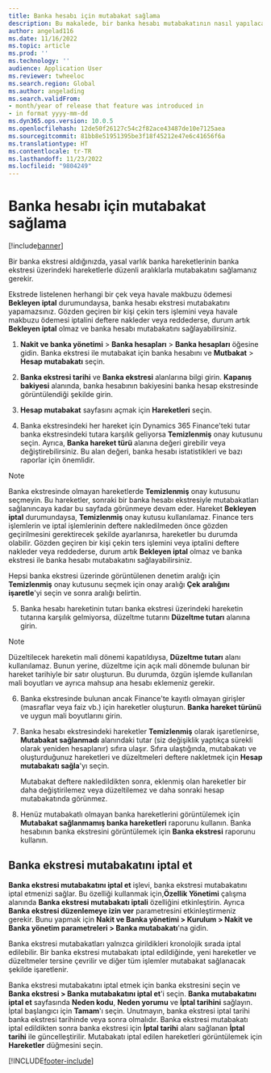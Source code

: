 ```yaml
---
title: Banka hesabı için mutabakat sağlama
description: Bu makalede, bir banka hesabı mutabakatının nasıl yapılacağı açıklanmaktadır.
author: angelad116
ms.date: 11/16/2022
ms.topic: article
ms.prod: ''
ms.technology: ''
audience: Application User
ms.reviewer: twheeloc
ms.search.region: Global
ms.author: angelading
ms.search.validFrom:
- month/year of release that feature was introduced in
- in format yyyy-mm-dd
ms.dyn365.ops.version: 10.0.5
ms.openlocfilehash: 12de50f26127c54c2f82ace43487de10e7125aea
ms.sourcegitcommit: 81bb8e51951395be3f18f45212e47e6c41656f6a
ms.translationtype: HT
ms.contentlocale: tr-TR
ms.lasthandoff: 11/23/2022
ms.locfileid: "9804249"
---
```

# <a name="reconcile-a-bank-account"></a>Banka hesabı için mutabakat sağlama

[!include[banner](../includes/banner.md)]

Bir banka ekstresi aldığınızda, yasal varlık banka hareketlerinin banka ekstresi üzerindeki hareketlerle düzenli aralıklarla mutabakatını sağlamanız gerekir.

Ekstrede listelenen herhangi bir çek veya havale makbuzu ödemesi **Bekleyen iptal** durumundaysa, banka hesabı ekstresi mutabakatını yapamazsınız. Gözden geçiren bir kişi çekin ters işlemini veya havale makbuzu ödemesi iptalini deftere nakleder veya reddederse, durum artık **Bekleyen iptal** olmaz ve banka hesabı mutabakatını sağlayabilirsiniz.

1. **Nakit ve banka yönetimi** \> **Banka hesapları** \> **Banka hesapları** öğesine gidin. Banka ekstresi ile mutabakat için banka hesabını ve **Mutbakat** > **Hesap mutabakatı** seçin.

2. **Banka ekstresi tarihi** ve **Banka ekstresi** alanlarına bilgi girin. **Kapanış bakiyesi** alanında, banka hesabının bakiyesini banka hesap ekstresinde görüntülendiği şekilde girin.

3. **Hesap mutabakat** sayfasını açmak için **Hareketleri** seçin.

4. Banka ekstresindeki her hareket için Dynamics 365 Finance'teki tutar banka ekstresindeki tutara karşılık geliyorsa **Temizlenmiş** onay kutusunu seçin. Ayrıca, **Banka hareket türü** alanına değeri girebilir veya değiştirebilirsiniz. Bu alan değeri, banka hesabı istatistikleri ve bazı raporlar için önemlidir.
    

>[!NOTE]
>Banka ekstresinde olmayan hareketlerde **Temizlenmiş** onay kutusunu seçmeyin. Bu hareketler, sonraki bir banka hesabı ekstresiyle mutabakatları sağlanıncaya kadar bu sayfada görünmeye devam eder.
>Hareket **Bekleyen iptal** durumundaysa, **Temizlenmiş** onay kutusu kullanılamaz. Finance ters işlemlerin ve iptal işlemlerinin deftere nakledilmeden önce gözden geçirilmesini gerektirecek şekilde ayarlanırsa, hareketler bu durumda olabilir. Gözden geçiren bir kişi çekin ters işlemini veya iptalini deftere nakleder veya reddederse, durum artık **Bekleyen iptal** olmaz ve banka ekstresi ile banka hesabı mutabakatını sağlayabilirsiniz.


Hepsi banka ekstresi üzerinde görüntülenen denetim aralığı için **Temizlenmiş** onay kutusunu seçmek için onay aralığı **Çek aralığını işaretle**'yi seçin ve sonra aralığı belirtin.

5.  Banka hesabı hareketinin tutarı banka ekstresi üzerindeki hareketin tutarına karşılık gelmiyorsa, düzeltme tutarını **Düzeltme tutarı** alanına girin.
    

> [!NOTE]
> Düzeltilecek hareketin mali dönemi kapatıldıysa, **Düzeltme tutarı** alanı kullanılamaz. Bunun yerine, düzeltme için açık mali dönemde bulunan bir hareket tarihiyle bir satır oluşturun. Bu durumda, özgün işlemde kullanılan mali boyutları ve ayrıca mahsup ana hesabı eklemeniz gerekir.



6.  Banka ekstresinde bulunan ancak Finance'te kayıtlı olmayan girişler (masraflar veya faiz vb.) için hareketler oluşturun. **Banka hareket türünü** ve uygun mali boyutlarını girin.

7.  Banka hesabı ekstresindeki hareketler **Temizlenmiş** olarak işaretlenirse, **Mutabakat sağlanmadı** alanındaki tutar (siz değişiklik yaptıkça sürekli olarak yeniden hesaplanır) sıfıra ulaşır. Sıfıra ulaştığında, mutabakatı ve oluşturduğunuz hareketleri ve düzeltmeleri deftere nakletmek için **Hesap mutabakatı sağla**'yı seçin.
    
    Mutabakat deftere nakledildikten sonra, eklenmiş olan hareketler bir daha değiştirilemez veya düzeltilemez ve daha sonraki hesap mutabakatında görünmez.

8.  Henüz mutabakatlı olmayan banka hareketlerini görüntülemek için **Mutabakat sağlanmamış banka hareketleri** raporunu kullanın. Banka hesabının banka ekstresini görüntülemek için **Banka ekstresi** raporunu kullanın.

## <a name="cancel-bank-statement-reconciliation"></a>Banka ekstresi mutabakatını iptal et 

**Banka ekstresi mutabakatını iptal et** işlevi, banka ekstresi mutabakatını iptal etmenizi sağlar. Bu özelliği kullanmak için,**Özellik Yönetimi** çalışma alanında **Banka ekstresi mutabakatı iptali** özelliğini etkinleştirin. Ayrıca **Banka ekstresi düzenlemeye izin ver** parametresini etkinleştirmeniz gerekir. Bunu yapmak için **Nakit ve Banka yönetimi > Kurulum > Nakit ve Banka yönetim parametreleri > Banka mutabakatı**'na gidin.
 
Banka ekstresi mutabakatları yalnızca girildikleri kronolojik sırada iptal edilebilir. Bir banka ekstresi mutabakatı iptal edildiğinde, yeni hareketler ve düzeltmeler tersine çevrilir ve diğer tüm işlemler mutabakat sağlanacak şekilde işaretlenir.
 
Banka ekstresi mutabakatını iptal etmek için banka ekstresini seçin ve **Banka ekstresi > Banka mutabakatını iptal et**'i seçin. **Banka mutabakatını iptal et** sayfasında **Neden kodu**, **Neden yorumu** ve **İptal tarihini** sağlayın. İptal başlangıcı için **Tamam**'ı seçin. Unutmayın, banka ekstresi iptal tarihi banka ekstresi tarihinde veya sonra olmalıdır. Banka ekstresi mutabakatı iptal edildikten sonra banka ekstresi için **İptal tarihi** alanı sağlanan **İptal tarihi** ile güncelleştirilir. Mutabakatı iptal edilen hareketleri görüntülemek için **Hareketler** düğmesini seçin.


[!INCLUDE[footer-include](../../includes/footer-banner.md)]
